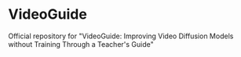 # VideoGuide
Official repository for "VideoGuide: Improving Video Diffusion Models without Training Through a Teacher's Guide"
